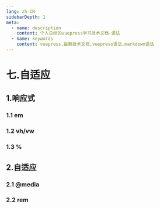 ```yaml
---
lang: zh-CN
sidebarDepth: 1
meta:
  - name: description
    content: 个人总结的vuepress学习技术文档-语法
  - name: keywords
    content: vuepress,最新技术文档,vuepress语法,markdown语法
---
```


# 七.自适应

## 1.响应式

### 1.1 em

### 1.2 vh/vw

### 1.3 %

## 2.自适应

### 2.1 @media

### 2.2 rem
